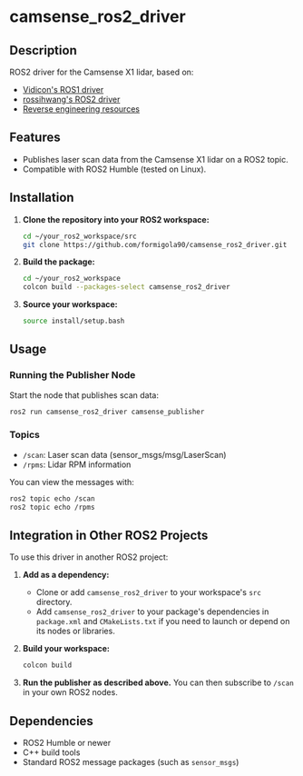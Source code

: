 # camsense_ros2_driver

## Description
ROS2 driver for the Camsense X1 lidar, based on:
- [Vidicon's ROS1 driver](https://github.com/Vidicon/camsense_driver.git)
- [rossihwang's ROS2 driver](https://github.com/rossihwang/ros2_camsense_x1)
- [Reverse engineering resources](https://github.com/Vidicon/camsense-X1)

## Features
- Publishes laser scan data from the Camsense X1 lidar on a ROS2 topic.
- Compatible with ROS2 Humble (tested on Linux).

## Installation

1. **Clone the repository into your ROS2 workspace:**
   ```bash
   cd ~/your_ros2_workspace/src
   git clone https://github.com/formigola90/camsense_ros2_driver.git
   ```

2. **Build the package:**
   ```bash
   cd ~/your_ros2_workspace
   colcon build --packages-select camsense_ros2_driver
   ```

3. **Source your workspace:**
   ```bash
   source install/setup.bash
   ```

## Usage

### Running the Publisher Node

Start the node that publishes scan data:
```bash
ros2 run camsense_ros2_driver camsense_publisher
```

### Topics

- `/scan`: Laser scan data (sensor_msgs/msg/LaserScan)
- `/rpms`: Lidar RPM information

You can view the messages with:
```bash
ros2 topic echo /scan
ros2 topic echo /rpms
```

## Integration in Other ROS2 Projects

To use this driver in another ROS2 project:

1. **Add as a dependency:**
   - Clone or add `camsense_ros2_driver` to your workspace's `src` directory.
   - Add `camsense_ros2_driver` to your package's dependencies in `package.xml` and `CMakeLists.txt` if you need to launch or depend on its nodes or libraries.

2. **Build your workspace:**
   ```bash
   colcon build
   ```

3. **Run the publisher as described above.** You can then subscribe to `/scan` in your own ROS2 nodes.

## Dependencies

- ROS2 Humble or newer
- C++ build tools
- Standard ROS2 message packages (such as `sensor_msgs`)
